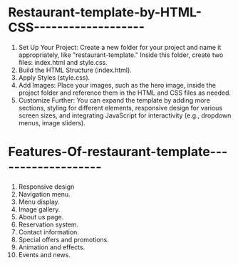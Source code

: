 # Restaurant-template-by-HTML-CSS-------------------
1. Set Up Your Project:
Create a new folder for your project and name it appropriately, like "restaurant-template." Inside this folder, create two files: index.html and style.css.
2. Build the HTML Structure (index.html).
3. Apply Styles (style.css).
4. Add Images:
Place your images, such as the hero image, inside the project folder and reference them in the HTML and CSS files as needed.
5. Customize Further:
You can expand the template by adding more sections, styling for different elements, responsive design for various screen sizes, and integrating JavaScript for interactivity (e.g., dropdown menus, image sliders).

# Features-Of-restaurant-template-------------------
1. Responsive design
2. Navigation menu.
3. Menu display.
4. Image gallery.
5. About us page.
6. Reservation system.
7. Contact information.
8. Special offers and promotions.
9. Animation and effects.
10. Events and news.

